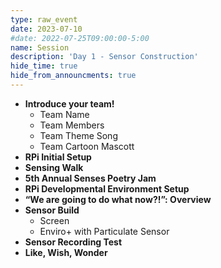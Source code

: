```yaml
---
type: raw_event
date: 2023-07-10
#date: 2022-07-25T09:00:00-5:00
name: Session
description: 'Day 1 - Sensor Construction'
hide_time: true
hide_from_announcments: true
---
```

- **Introduce your team!**
  - Team Name 
  - Team Members
  - Team Theme Song
  - Team Cartoon Mascott
- **RPi Initial Setup**
- **Sensing Walk**
- **5th Annual Senses Poetry Jam**
- **RPi Developmental Environment Setup**
- **“We are going to do what now?!”: Overview**
- **Sensor Build**
  - Screen
  - Enviro+ with Particulate Sensor
- **Sensor Recording Test**
- **Like, Wish, Wonder**
